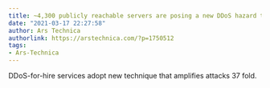 ```yaml
---
title: ~4,300 publicly reachable servers are posing a new DDoS hazard to the Internet
date: "2021-03-17 22:27:58"
author: Ars Technica
authorlink: https://arstechnica.com/?p=1750512
tags:
- Ars-Technica
---
```

DDoS-for-hire services adopt new technique that amplifies attacks 37 fold.